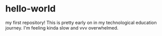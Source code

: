 # hello-world
my first repository!
This is pretty early on in my technological education journey. I'm feeling kinda slow and vvv overwhelmed. 
